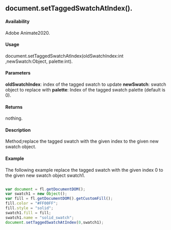 ## document.setTaggedSwatchAtIndex().

#### Availability

Adobe Animate2020.

#### Usage
document.setTaggedSwatchAtIndex(oldSwatchIndex:int ,newSwatch:Object, palette:int).

#### Parameters

**oldSwatchIndex**: index of the tagged swatch to update
**newSwatch**: swatch object to replace with
**palette**: Index of the tagged swatch palette (default is 0).

#### Returns

nothing.

#### Description

Method;replace the tagged swatch with the given index to the given new swatch object.

#### Example
The following example replace the tagged swatch with the given index 0 to the given new swatch object swatch1.

```javascript

var document = fl.getDocumentDOM();
var swatch1 = new Object();
var fill = fl.getDocumentDOM().getCustomFill();
fill.color = "#FF00FF";
fill.style = "solid";
swatch1.fill = fill;
swatch1.name = "solid_swatch";
document.setTaggedSwatchAtIndex(0,swatch1);

```

